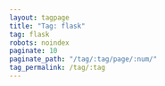 ```yaml
---
layout: tagpage
title: "Tag: flask"
tag: flask
robots: noindex
paginate: 10
paginate_path: "/tag/:tag/page/:num/"
tag_permalink: /tag/:tag
---
```

